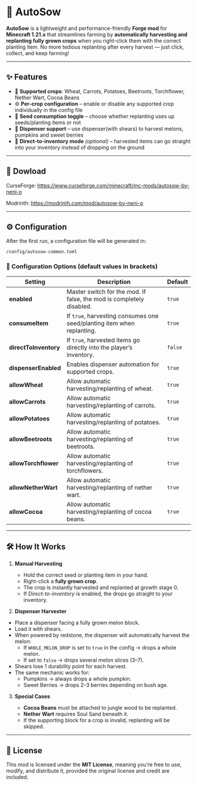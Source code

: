 # 🌱 AutoSow

**AutoSow** is a lightweight and performance-friendly **Forge mod** for **Minecraft 1.21.x** that streamlines farming by **automatically harvesting and replanting fully grown crops** when you right-click them with the correct planting item. No more tedious replanting after every harvest — just click, collect, and keep farming!

---

## ✨ Features

* 🌾 **Supported crops**: Wheat, Carrots, Potatoes, Beetroots, Torchflower, Nether Wart, Cocoa Beans
* ⚙ **Per-crop configuration** – enable or disable any supported crop individually in the config file
* 🌱 **Seed consumption toggle** – choose whether replanting uses up seeds/planting items or not
* 🤖 **Dispenser support** – use dispenser(with shears) to harvest melons, pumpkins and sweet berries
* 🎯 **Direct-to-inventory mode** *(optional)* – harvested items can go straight into your inventory instead of dropping on the ground

---
## 📂​ Dowload 

CurseForge: https://www.curseforge.com/minecraft/mc-mods/autosow-by-neni-o

Modrinth: https://modrinth.com/mod/autosow-by-neni-o

---

## ⚙ Configuration

After the first run, a configuration file will be generated in:

```
/config/autosow-common.toml
```

### 🔧 Configuration Options (default values in brackets)

| Setting               | Description                                                            | Default |
| --------------------- | ---------------------------------------------------------------------- | ------- |
| **enabled**           | Master switch for the mod. If false, the mod is completely disabled.   | `true`  |
| **consumeItem**       | If `true`, harvesting consumes one seed/planting item when replanting. | `true`  |
| **directToInventory** | If `true`, harvested items go directly into the player’s inventory.    | `false` |
| **dispenserEnabled**  | Enables dispenser automation for supported crops.                      | `true`  |
| **allowWheat**        | Allow automatic harvesting/replanting of wheat.                        | `true`  |
| **allowCarrots**      | Allow automatic harvesting/replanting of carrots.                      | `true`  |
| **allowPotatoes**     | Allow automatic harvesting/replanting of potatoes.                     | `true`  |
| **allowBeetroots**    | Allow automatic harvesting/replanting of beetroots.                    | `true`  |
| **allowTorchflower**  | Allow automatic harvesting/replanting of torchflowers.                 | `true`  |
| **allowNetherWart**   | Allow automatic harvesting/replanting of nether wart.                  | `true`  |
| **allowCocoa**        | Allow automatic harvesting/replanting of cocoa beans.                  | `true`  |

---

## 🛠 How It Works

1. **Manual Harvesting**

   * Hold the correct seed or planting item in your hand.
   * Right-click a **fully grown crop**.
   * The crop is instantly harvested and replanted at growth stage 0.
   * If *Direct-to-inventory* is enabled, the drops go straight to your inventory.

2. **Dispenser Harvester**

* Place a dispenser facing a fully grown melon block.
* Load it with shears.
* When powered by redstone, the dispenser will automatically harvest the melon:
  - If `WHOLE_MELON_DROP` is set to `true` in the config → drops a whole melon.
  - If set to `false` → drops several melon slices (3–7).
* Shears lose 1 durability point for each harvest.
* The same mechanic works for:
  - Pumpkins → always drops a whole pumpkin.
  - Sweet Berries → drops 2–3 berries depending on bush age.


3. **Special Cases**

   * **Cocoa Beans** must be attached to jungle wood to be replanted.
   * **Nether Wart** requires Soul Sand beneath it.
   * If the supporting block for a crop is invalid, replanting will be skipped.

---

## 📜 License

This mod is licensed under the **MIT License**, meaning you’re free to use, modify, and distribute it, provided the original license and credit are included.

